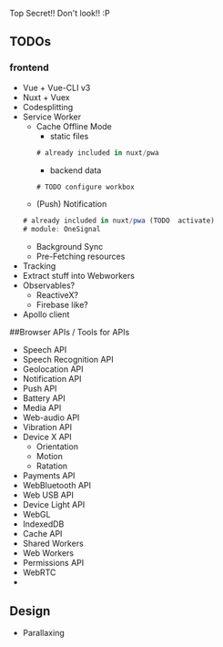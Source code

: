 Top Secret!! Don't look!! :P

## TODOs

### frontend
- Vue + Vue-CLI v3
- Nuxt + Vuex
- Codesplitting
- Service Worker
   - Cache Offline Mode
      - static files
      ``` js
      # already included in nuxt/pwa
      ```
      - backend data
      ``` js
      # TODO configure workbox
      ```
   - (Push) Notification
   ``` js
   # already included in nuxt/pwa (TODO  activate)
   # module: OneSignal
   ```
   - Background Sync
   - Pre-Fetching resources
- Tracking
- Extract stuff into Webworkers
- Observables?
   - ReactiveX?
   - Firebase like?
- Apollo client

##Browser APIs / Tools for APIs
- Speech API
- Speech Recognition API
- Geolocation API
- Notification API
- Push API
- Battery API
- Media API
- Web-audio API
- Vibration API
- Device X API
  - Orientation
  - Motion
  - Ratation
- Payments API
- WebBluetooth API
- Web USB API
- Device Light API
- WebGL
- IndexedDB
- Cache API
- Shared Workers
- Web Workers
- Permissions API
- WebRTC
-

## Design
- Parallaxing
